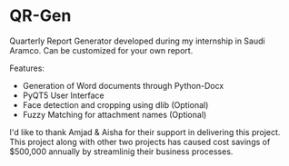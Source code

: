 # QR-Gen
Quarterly Report Generator developed during my internship in Saudi Aramco. Can be customized for your own report.

Features:
* Generation of Word documents through Python-Docx
* PyQT5 User Interface
* Face detection and cropping using dlib (Optional)
* Fuzzy Matching for attachment names (Optional)

I'd like to thank Amjad & Aisha for their support in delivering this project. This project along with other two projects has caused cost savings of $500,000 annually by streamlinig their business processes.
